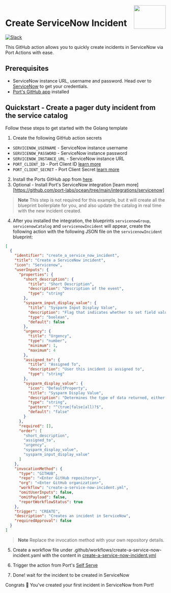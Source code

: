 <img align="right" width="100" height="74" src="https://user-images.githubusercontent.com/8277210/183290025-d7b24277-dfb4-4ce1-bece-7fe0ecd5efd4.svg" />

# Create ServiceNow Incident

[![Slack](https://img.shields.io/badge/Slack-4A154B?style=for-the-badge&logo=slack&logoColor=white)](https://join.slack.com/t/devex-community/shared_invite/zt-1bmf5621e-GGfuJdMPK2D8UN58qL4E_g)

This GitHub action allows you to quickly create incidents in ServiceNow via Port Actions with ease.

## Prerequisites
* ServiceNow instance URL, username and password. Head over to [ServiceNow](https://signon.service-now.com/x_snc_sso_auth.do?pageId=username) to get your credentials.
* [Port's GitHub app](https://github.com/apps/getport-io) installed

## Quickstart - Create a pager duty incident from the service catalog

Follow these steps to get started with the Golang template

1. Create the following GitHub action secrets
* `SERVICENOW_USERNAME` - ServiceNow instance username
* `SERVICENOW_PASSWORD` - ServiceNow instance password
* `SERVICENOW_INSTANCE_URL` - ServiceNow instance URL
* `PORT_CLIENT_ID` - Port Client ID [learn more](https://docs.getport.io/build-your-software-catalog/sync-data-to-catalog/api/#get-api-token)
* `PORT_CLIENT_SECRET` - Port Client Secret [learn more](https://docs.getport.io/build-your-software-catalog/sync-data-to-catalog/api/#get-api-token) 

2. Install the Ports GitHub app from [here](https://github.com/apps/getport-io/installations/new).
3. Optional - Install Port's ServiceNow integration [learn more][https://github.com/port-labs/ocean/tree/main/integrations/servicenow] 
>**Note** This step is not required for this example, but it will create all the blueprint boilerplate for you, and also update the catalog in real time with the new incident created.
4. After you installed the integration, the blueprints `servicenowGroup`, `servicenowCatalog` and `servicenowIncident` will appear, create the following action with the following JSON file on the `servicenowIncident` blueprint:

```json
[
  {
    "identifier": "create_a_service_now_incident",
    "title": "Create a ServiceNow incident",
    "icon": "Servicenow",
    "userInputs": {
      "properties": {
        "short_description": {
          "title": "Short Description",
          "description": "Description of the event",
          "type": "string"
        },
        "sysparm_input_display_value": {
          "title": "Sysparm Input Display Value",
          "description": "Flag that indicates whether to set field values using the display value or the actual value.",
          "type": "boolean",
          "default": false
        },
        "urgency": {
          "title": "Urgency",
          "type": "number",
          "minimum": 1,
          "maximum": 4
        },
        "assigned_to": {
          "title": "Assigned To",
          "description": "User this incident is assigned to",
          "type": "string"
        },
        "sysparm_display_value": {
          "icon": "DefaultProperty",
          "title": "Sysparm Display Value",
          "description": "Determines the type of data returned, either the actual values from the database or the display values of the fields.",
          "type": "string",
          "pattern": "^(true|false|all)?$",
          "default": "false"
        }
      },
      "required": [],
      "order": [
        "short_description",
        "assigned_to",
        "urgency",
        "sysparm_display_value",
        "sysparm_input_display_value"
      ]
    },
    "invocationMethod": {
      "type": "GITHUB",
      "repo": "<Enter GitHub repository>",
      "org": "<Enter GitHub organization>",
      "workflow": "create-a-service-now-incident.yml",
      "omitUserInputs": false,
      "omitPayload": false,
      "reportWorkflowStatus": true
    },
    "trigger": "CREATE",
    "description": "Creates an incident in ServiceNow",
    "requiredApproval": false
  }
]
```
>**Note** Replace the invocation method with your own repository details.

5. Create a workflow file under .github/workflows/create-a-service-now-incident.yaml with the content in [create-a-service-now-incident.yml](./create-a-service-now-incident.yml)

6. Trigger the action from Port's [Self Serve](https://app.getport.io/self-serve)

7. Done! wait for the incident to be created in ServiceNow

Congrats 🎉 You've created your first incident in ServiceNow from Port!
